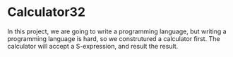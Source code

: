 # Calculator32
In this project, we are going to write a programming language, but writing a programming language is hard, so we construtured a calculator first.
The calculator will accept a S-expression, and result the result.
